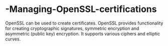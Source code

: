 # -Managing-OpenSSL-certifications
OpenSSL  can be used to create certificates.  OpenSSL provides functionality for creating cryptographic signatures, symmetric encryption and asymmetric (public key) encryption. It supports various ciphers and elliptic curves.
